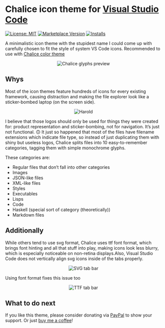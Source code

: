 # Chalice icon theme for [Visual Studio Code](http://code.visualstudio.com)

[![License: MIT](https://img.shields.io/badge/license-MIT-orange.svg)](https://github.com/artlaman/chalice-icon-theme/blob/master/LICENSE)
[![Marketplace Version](https://vsmarketplacebadge.apphb.com/version/artlaman.chalice-icon-theme.svg)](https://marketplace.visualstudio.com/items?itemName=artlaman.chalice-icon-theme)
[![Installs](https://vsmarketplacebadge.apphb.com/installs/artlaman.chalice-icon-theme.svg)](https://marketplace.visualstudio.com/items?itemName=artlaman.chalice-icon-theme)

A minimalistic icon theme with the stupidest name I could come up with carefully chosen to fit the style of system VS Code icons. Recommended to use with [Chalice color theme](https://marketplace.visualstudio.com/items?itemName=artlaman.chalice-color-theme)

<p align="center">
  <img src=https://github.com/artlaman/chalice-icon-theme/raw/master/assets/preview.png" title="Chalice glyphs preview" />
</p>

## Whys

Most of the icon themes feature hundreds of icons for every existing framework, causing distraction and making the file explorer look like a sticker-bombed laptop (on the screen side).

<p align="center">
  <img src=https://github.com/artlaman/chalice-icon-theme/raw/master/assets/harold.jpg" title="Harold" />
</p>
I believe that those logos should only be used for things they were created for: product representation and sticker-bombing, not for navigation. It’s just not functional. 🙃
It just so happened that most of the files have filename extensions which indicate file type, so instead of just duplicating them with shiny but useless logos, Chalice splits files into 10 easy-to-remember categories, tagging them with simple monochrome glyphs.

These categories are:

- Regular files that don’t fall into other categories
- Images
- JSON-like files
- XML-like files
- Styles
- Executables
- Lisps
- Code
- Haskell (special sort of category (theoretically))
- Markdown files

## Additionally

While others tend to use svg format, Chalice uses ttf font format, which brings font hinting and all that stuff into play, making icons look less blurry, which is especially noticeable on non-retina displays.Also, Visual Studio Code does not vertically align svg icons inside of the tabs properly.

<p align="center">
  <img src=https://github.com/artlaman/chalice-icon-theme/raw/master/assets/svg-tabbar.png" title="SVG tab bar" />
</p>
Using font format fixes this issue too
<p align="center">
  <img src=https://github.com/artlaman/chalice-icon-theme/raw/master/assets/ttf-tabbar.png" title="TTF tab bar" />
</p>

## What to do next

If you like this theme, please consider donating via [PayPal](https://www.paypal.com/cgi-bin/webscr?cmd=_s-xclick&hosted_button_id=YE3TCJJUKCN9E&source=url) to show your support. Or just [buy me a coffee](https://www.buymeacoffee.com/artlaman)!

